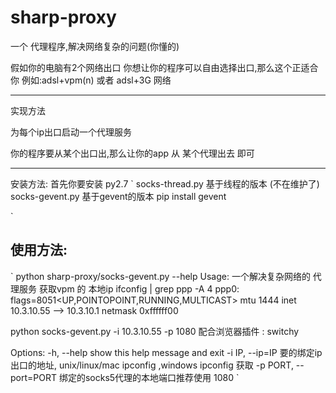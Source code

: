 sharp-proxy
===========

一个 代理程序,解决网络复杂的问题(你懂的)

假如你的电脑有2个网络出口
你想让你的程序可以自由选择出口,那么这个正适合你
例如:adsl+vpm(n)
或者 adsl+3G 网络

----
实现方法

为每个ip出口启动一个代理服务

你的程序要从某个出口出,那么让你的app 从 某个代理出去 即可


-----
安装方法:
 首先你要安装 py2.7
`
socks-thread.py 基于线程的版本 (不在维护了)
socks-gevent.py 基于gevent的版本   pip install gevent

`

使用方法:
----
`
python sharp-proxy/socks-gevent.py --help
Usage:
一个解决复杂网络的 代理服务
获取vpm 的 本地ip
ifconfig | grep ppp -A 4
ppp0: flags=8051<UP,POINTOPOINT,RUNNING,MULTICAST> mtu 1444
	inet 10.3.10.55 --> 10.3.10.1 netmask 0xffffff00

python socks-gevent.py -i 10.3.10.55 -p 1080
配合浏览器插件 : switchy



Options:
  -h, --help            show this help message and exit
  -i IP, --ip=IP        要的绑定ip出口的地址, unix/linux/mac
                        ipconfig ,windows ipconfig 获取
  -p PORT, --port=PORT  绑定的socks5代理的本地端口推荐使用 1080
`